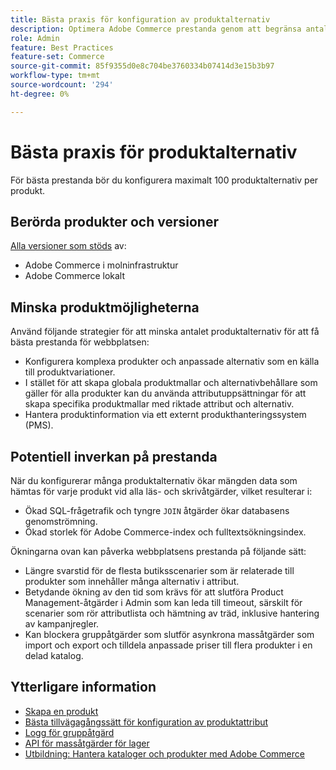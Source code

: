 ```yaml
---
title: Bästa praxis för konfiguration av produktalternativ
description: Optimera Adobe Commerce prestanda genom att begränsa antalet produktalternativ.
role: Admin
feature: Best Practices
feature-set: Commerce
source-git-commit: 85f9355d0e8c704be3760334b07414d3e15b3b97
workflow-type: tm+mt
source-wordcount: '294'
ht-degree: 0%

---
```



# Bästa praxis för produktalternativ

För bästa prestanda bör du konfigurera maximalt 100 produktalternativ per produkt.

## Berörda produkter och versioner

[Alla versioner som stöds](../../../release/versions.md) av:

- Adobe Commerce i molninfrastruktur
- Adobe Commerce lokalt

## Minska produktmöjligheterna

Använd följande strategier för att minska antalet produktalternativ för att få bästa prestanda för webbplatsen:

- Konfigurera komplexa produkter och anpassade alternativ som en källa till produktvariationer.
- I stället för att skapa globala produktmallar och alternativbehållare som gäller för alla produkter kan du använda attributuppsättningar för att skapa specifika produktmallar med riktade attribut och alternativ.
- Hantera produktinformation via ett externt produkthanteringssystem (PMS).

## Potentiell inverkan på prestanda

När du konfigurerar många produktalternativ ökar mängden data som hämtas för varje produkt vid alla läs- och skrivåtgärder, vilket resulterar i:

- Ökad SQL-frågetrafik och tyngre `JOIN` åtgärder ökar databasens genomströmning.
- Ökad storlek för Adobe Commerce-index och fulltextsökningsindex.

Ökningarna ovan kan påverka webbplatsens prestanda på följande sätt:

- Längre svarstid för de flesta butiksscenarier som är relaterade till produkter som innehåller många alternativ i attribut.
- Betydande ökning av den tid som krävs för att slutföra Product Management-åtgärder i Admin som kan leda till timeout, särskilt för scenarier som rör attributlista och hämtning av träd, inklusive hantering av kampanjregler.
- Kan blockera gruppåtgärder som slutför asynkrona massåtgärder som import och export och tilldela anpassade priser till flera produkter i en delad katalog.

## Ytterligare information

- [Skapa en produkt](https://experienceleague.adobe.com/docs/commerce-admin/catalog/products/product-create.html)
- [Bästa tillvägagångssätt för konfiguration av produktattribut](product-attributes-and-options.md)
- [Logg för gruppåtgärd](https://docs.magento.com/user-guide/system/action-log-bulk-actions.html)
- [API för massåtgärder för lager](https://developer.adobe.com/commerce/webapi/rest/inventory/bulk-inventory/)
- [Utbildning: Hantera kataloger och produkter med Adobe Commerce](https://learning.adobe.com/catalog/adobe_commerce/cours000000000098643.html)

